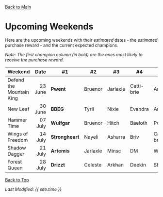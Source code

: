 [Back to Main](index.md)

# Upcoming Weekends

Here are the upcoming weekends with their *estimated* dates - the *estimated* purchase reward - and the current expected champions.

*Note: The first champion column (in bold) are the ones most likely to receive the purchase reward.*

| Weekend | Date | #1 | #2 | #3 | #4 | #5 | Reward |
|---|--:|---|---|---|---|---|---|
| Defend the Mountain King | 23 June | **Pwent** | Bruenor | Jarlaxle | Catti-brie | Artemis | Golden Epic |
| New Leaf | 30 June | **BBEG** | Tyril | Nixie | Evandra | Antrius | Golden Epic |
| Hammer Time | 07 July | **Wulfgar** | Bruenor | Hitch | Baeloth | Pwent | Golden Epic |
| Wings of Freedom | 14 July | **Strongheart** | Nayeli | Asharra | Briv | Catti-brie | Golden Epic |
| Shadow Dagger | 21 July | **Artemis** | Jarlaxle | Minsc | DM | Widdle | Golden Epic |
| Forest Queen | 28 July | **Drizzt** | Celeste | Arkhan | Deekin | Shandie | Golden Epic |

[Back to Top](#top)

*Last Modified: {{ site.time }}*